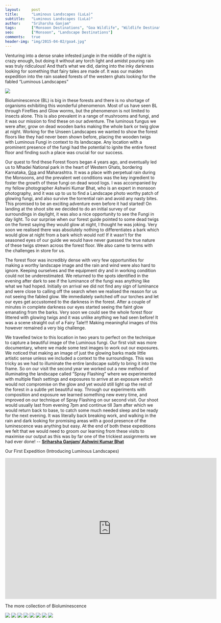 ```yaml
---
layout:     post
title:      "Luminous Landscapes (LuLa)"
subtitle:   "Luminous Landscapes (LuLa)"
author:     "Sriharsha Ganjam"
tags:       ["Monsoon Destinations", "Goa Wildlife", "Wildlife Destinations", "Landscape Destinations"]
seo:		["Monsoon", "Landscape Destinations"]
comments:   true
header-img: "img/2015-04-02/goa4.jpg"
---
```


<p>
Venturing into a dense snake infested jungle in the middle of the night is crazy enough, but doing it without any torch light and amidst pouring rain was truly ridiculous! And that’s what we did, daring into the inky darkness looking for something that fairy tales are made of. It was our maiden expedition into the rain soaked forests of the western ghats looking for the fabled “Luminous Landscapes”
</p>

<img src="{{ site.baseurl }}/img/2015-04-02/goa9.gif">

<p>
Bioluminescence (BL) is big in these forests and there is no shortage of organisms exhibiting this wonderful phenomenon. Most of us have seen BL through Fireflies and Glow worms, but the phenomenon is not limited to insects alone. This is also prevalent in a range of mushrooms and fungi, and it was our mission to find these on our adventure. The luminous fungus we were after, grow on dead wooden barks making the whole bark or twig glow at night. Working for the Unseen Landscapes we wanted to show the forest floors like they had never been
shown before, placing the wooden twigs with Luminous Fungi in context to its landscape. Any location with a prominent presence of the fungi had the potential to ignite the entire forest floor and finding such a place was crucial for our success.
</p>

<p>
Our quest to find these Forest floors began 4 years ago, and eventually led us to Mhadei National park in the heart of Western Ghats, bordering Karnataka, <a href="http://www.wilderhood.com/destination/Goa" target="_blank">Goa</a> and Maharashtra. It was a place with perpetual rain during the Monsoons, and the prevalent wet conditions was the key ingredient to foster the growth of these fungi on dead wood logs. I was accompanied by my fellow photographer Ashwini Kumar Bhat, who is an expert in monsoon photography, and it was up to us to find a Landscape photo worthy patch of glowing fungi, and also survive the torrential rain and avoid any nasty bites. This promised to be an exciting adventure even before it had started! On landing at the shoot site we decided to do an initial survey of our surroundings in daylight, it was also a nice opportunity to see the Fungi in day light. To our surprise when our forest guide pointed to some dead twigs on the forest saying they would glow at night, I thought he was joking. Very soon we realised there was absolutely nothing to differentiates a bark which would glow at night from a bark which would not! If it wasn’t for the seasoned eyes of our guide we would have never guessed the true nature of these twigs strewn across the forest floor. We also came to terms with the challenges in store for us.
</p>

<p>
The forest floor was incredibly dense with very few opportunities for making a worthy landscape image and the rain and wind were also hard to ignore. Keeping ourselves and the equipment dry and in working condition could not be underestimated. We returned to the spots identified in the evening after dark to see if the luminance of the fungi was anything like what we had hoped. Initially on arrival we did not find any sign of luminance and were close to calling off the search when we realised the reason for us not seeing the fabled glow. We immediately switched off our torches and let our eyes get accustomed to the darkness in the forest. After a couple of minutes in complete darkness our eyes started seeing the faint glow emanating from the barks. Very soon we could see the whole forest floor littered with glowing twigs and it was unlike anything we had seen before! It was a scene straight out of a Fairy Tale!!! Making meaningful images of this however remained a very big challenge.
</p>

<p>
We travelled twice to this location in two years to perfect on the technique to capture a beautiful image of the Luminous fungi. Our first visit was more documentary, where we made some test images to work out our exposures. We noticed that making an image of just the glowing barks made little artistic sense unless we included a context to the surroundings. This was tricky as we had to illuminate the entire landscape subtly to bring it into the frame. So on our visit the second year we worked out a new method of illuminating the landscape called “Spray Flashing” where we experimented with multiple flash settings and exposures to arrive at an exposure which would not compromise on the glow and yet would still light up the rest of the forest in a subtle yet beautiful way. Through our experiments with composition and exposure we learned something new every time, and improved on our technique of Spray Flashing on our second visit. Our shoot would usually last from evening 7pm and continue till 3am after which we would return back to base, to catch some much needed sleep and be ready for the next evening. It was literally back breaking work, and walking in the rain and dark looking for promising areas with a good presence of the luminescence was anything but easy. At the end of both these expeditions we felt that we would need to groom our learning from these visits to maximise our output as this was by far one of the trickiest assignments we had ever done! -- <strong> <a href="{{ site.baseurl }}/authors/Sriharsha%20Ganjam">Sriharsha Ganjam</a>/<a href="{{ site.baseurl }}/authors/Ashwini%20Kumar%20Bhat"> Ashwini Kumar Bhat</a></strong>
</p>

<p>
Our First Expedition (Introducing Luminous Landscapes)
</p>

<iframe src="https://player.vimeo.com/video/103281573" width="690" height="460" frameborder="0"></iframe>

<p>
The more collection of Bioluminescence
</p>

<img src="{{ site.baseurl }}/img/2015-04-02/goa1.jpg">
<img src="{{ site.baseurl }}/img/2015-04-02/goa4.jpg">
<img src="{{ site.baseurl }}/img/2015-04-02/goa5.jpg">
<img src="{{ site.baseurl }}/img/2015-04-02/goa6.jpg">
<img src="{{ site.baseurl }}/img/2015-04-02/goa7.jpg">
<img src="{{ site.baseurl }}/img/2015-04-02/goa2.jpg">
<img src="{{ site.baseurl }}/img/2015-04-02/goa3.jpg">
<img src="{{ site.baseurl }}/img/2015-04-02/goa8.jpg">
